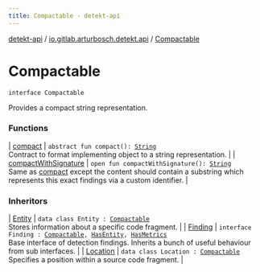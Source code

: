 ```yaml
---
title: Compactable - detekt-api
---
```


[detekt-api](../../index.html) / [io.gitlab.arturbosch.detekt.api](../index.html) / [Compactable](./index.html)

# Compactable

`interface Compactable`

Provides a compact string representation.

### Functions

| [compact](compact.html) | `abstract fun compact(): `[`String`](https://kotlinlang.org/api/latest/jvm/stdlib/kotlin/-string/index.html)<br>Contract to format implementing object to a string representation. |
| [compactWithSignature](compact-with-signature.html) | `open fun compactWithSignature(): `[`String`](https://kotlinlang.org/api/latest/jvm/stdlib/kotlin/-string/index.html)<br>Same as [compact](compact.html) except the content should contain a substring which represents this exact findings via a custom identifier. |

### Inheritors

| [Entity](../-entity/index.html) | `data class Entity : `[`Compactable`](./index.html)<br>Stores information about a specific code fragment. |
| [Finding](../-finding/index.html) | `interface Finding : `[`Compactable`](./index.html)`, `[`HasEntity`](../-has-entity/index.html)`, `[`HasMetrics`](../-has-metrics/index.html)<br>Base interface of detection findings. Inherits a bunch of useful behaviour from sub interfaces. |
| [Location](../-location/index.html) | `data class Location : `[`Compactable`](./index.html)<br>Specifies a position within a source code fragment. |

